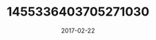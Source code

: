 ---
title: "1455336403705271030"
cover: "2017-02-22 07.40.40 1455336403705271030_46248401"
photo: "2017-02-22 07.40.40 1455336403705271030_46248401"
date: "2017-02-22"
type: "photo"
---